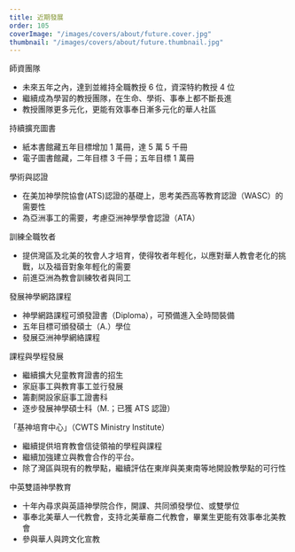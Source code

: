 ```yaml
---
title: 近期發展
order: 105
coverImage: "/images/covers/about/future.cover.jpg"
thumbnail: "/images/covers/about/future.thumbnail.jpg"
---
```


師資團隊

- 未來五年之內，達到並維持全職教授 6 位，資深特約教授 4 位
- 繼續成為學習的教授團隊，在生命、學術、事奉上都不斷長進
- 教授團隊更多元化，更能有效事奉日漸多元化的華人社區

持續擴充圖書

- 紙本書館藏五年目標增加 1 萬冊，達 5 萬 5 千冊
- 電子圖書館藏，二年目標 3 千冊；五年目標 1 萬冊

學術與認證

- 在美加神學院協會(ATS)認證的基礎上，思考美西高等教育認證（WASC）的需要性
- 為亞洲事工的需要，考慮亞洲神學學會認證（ATA）

訓練全職牧者

- 提供灣區及北美的牧會人才培育，使得牧者年輕化，以應對華人教會老化的挑戰，以及福音對象年輕化的需要
- 前進亞洲為教會訓練牧者與同工

發展神學網路課程

- 神學網路課程可頒發證書（Diploma），可預備進入全時間裝備
- 五年目標可頒發碩士（A.）學位
- 發展亞洲神學網絡課程

課程與學程發展

- 繼續擴大兒童教育證書的招生
- 家庭事工與教育事工並行發展
- 籌劃開設家庭事工證書科
- 逐步發展神學碩士科（M.；已獲 ATS 認證）

「基神培育中心」（CWTS Ministry Institute）

- 繼續提供培育教會信徒領袖的學程與課程
- 繼續加強建立與教會合作的平台。
- 除了灣區與現有的教學點，繼續評估在東岸與美東南等地開設教學點的可行性

中英雙語神學教育

- 十年內尋求與英語神學院合作，開課、共同頒發學位、或雙學位
- 事奉北美華人一代教會，支持北美華裔二代教會，畢業生更能有效事奉北美教會
- 參與華人與跨文化宣教
